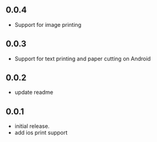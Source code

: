 ## 0.0.4

- Support for image printing

## 0.0.3

- Support for text printing and paper cutting on Android

## 0.0.2

- update readme

## 0.0.1

- initial release.
- add ios print support
